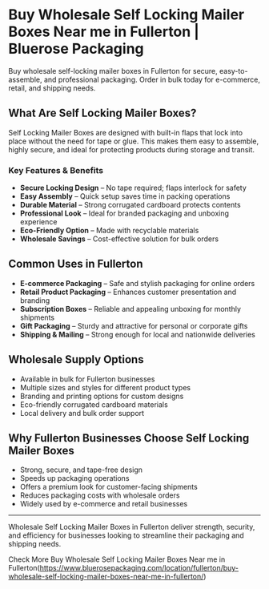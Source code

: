 # Buy Wholesale Self Locking Mailer Boxes Near me in Fullerton | Bluerose Packaging

Buy wholesale self-locking mailer boxes in Fullerton for secure, easy-to-assemble, and professional packaging. Order in bulk today for e-commerce, retail, and shipping needs.

## What Are Self Locking Mailer Boxes?

Self Locking Mailer Boxes are designed with built-in flaps that lock into place without the need for tape or glue. This makes them easy to assemble, highly secure, and ideal for protecting products during storage and transit.

### Key Features & Benefits

- **Secure Locking Design** – No tape required; flaps interlock for safety  
- **Easy Assembly** – Quick setup saves time in packing operations  
- **Durable Material** – Strong corrugated cardboard protects contents  
- **Professional Look** – Ideal for branded packaging and unboxing experience  
- **Eco-Friendly Option** – Made with recyclable materials  
- **Wholesale Savings** – Cost-effective solution for bulk orders  

## Common Uses in Fullerton

- **E-commerce Packaging** – Safe and stylish packaging for online orders  
- **Retail Product Packaging** – Enhances customer presentation and branding  
- **Subscription Boxes** – Reliable and appealing unboxing for monthly shipments  
- **Gift Packaging** – Sturdy and attractive for personal or corporate gifts  
- **Shipping & Mailing** – Strong enough for local and nationwide deliveries  

## Wholesale Supply Options

- Available in bulk for Fullerton businesses  
- Multiple sizes and styles for different product types  
- Branding and printing options for custom designs  
- Eco-friendly corrugated cardboard materials  
- Local delivery and bulk order support  

## Why Fullerton Businesses Choose Self Locking Mailer Boxes

- Strong, secure, and tape-free design  
- Speeds up packaging operations  
- Offers a premium look for customer-facing shipments  
- Reduces packaging costs with wholesale orders  
- Widely used by e-commerce and retail businesses  

---

Wholesale Self Locking Mailer Boxes in Fullerton deliver strength, security, and efficiency for businesses looking to streamline their packaging and shipping needs.

Check More Buy Wholesale Self Locking Mailer Boxes Near me in Fullerton(https://www.bluerosepackaging.com/location/fullerton/buy-wholesale-self-locking-mailer-boxes-near-me-in-fullerton/)

